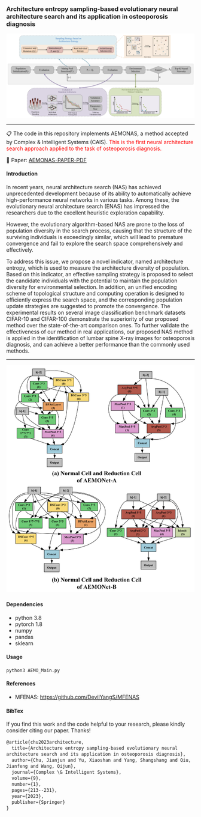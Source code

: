 ### Architecture entropy sampling-based evolutionary neural architecture search and its application in osteoporosis diagnosis

![AEMONAS Framework](./images/aemonas.png)

***

:clipboard: The code in this repository implements AEMONAS, a method accepted by Complex & Intelligent Systems (CAIS). <font color='red'>This is the first neural architecture search approach applied to the task of osteoporosis diagnosis.</font>

:rocket: Paper: [AEMONAS-PAPER-PDF](https://link.springer.com/article/10.1007/s40747-022-00794-7)

#### Introduction
In recent years, neural architecture search (NAS) has achieved unprecedented development because of its ability to automatically achieve high-performance neural networks in various tasks. Among these, the evolutionary neural architecture search (ENAS) has impressed the researchers due to the excellent heuristic exploration capability. 

However, the evolutionary algorithm-based NAS are prone to the loss of population diversity in the search process, causing that the structure of the surviving individuals is exceedingly similar, which will lead to premature convergence and fail to explore the search space comprehensively and effectively. 

To address this issue, we propose a novel indicator, named architecture entropy, which is used to measure the architecture diversity of population. Based on this indicator, an effective sampling strategy is proposed to select the candidate individuals with the potential to maintain the population diversity for environmental selection. In addition, an unified encoding scheme of topological structure and computing operation is designed to efficiently express the search space, and the corresponding population update strategies are suggested to promote the convergence. The experimental results on several image classification benchmark datasets CIFAR-10 and CIFAR-100 demonstrate the superiority of our proposed method over the state-of-the-art comparison ones. To further validate the effectiveness of our method in real applications, our proposed NAS method is applied in the identification of lumbar spine X-ray images for osteoporosis diagnosis, and can achieve a better performance than the commonly used methods.

***

![AEMONAS Framework](./images/aemonet.png)

#### Dependencies
* python 3.8
* pytorch 1.8
* numpy
* pandas
* sklearn

#### Usage
```
python3 AEMO_Main.py 
```

#### References

* MFENAS: https://github.com/DevilYangS/MFENAS

#### BibTex
If you find this work and the code helpful to your research, please kindly consider citing our paper. Thanks!

```
@article{chu2023architecture,
  title={Architecture entropy sampling-based evolutionary neural architecture search and its application in osteoporosis diagnosis},
  author={Chu, Jianjun and Yu, Xiaoshan and Yang, Shangshang and Qiu, Jianfeng and Wang, Qijun},
  journal={Complex \& Intelligent Systems},
  volume={9},
  number={1},
  pages={213--231},
  year={2023},
  publisher={Springer}
}
```
